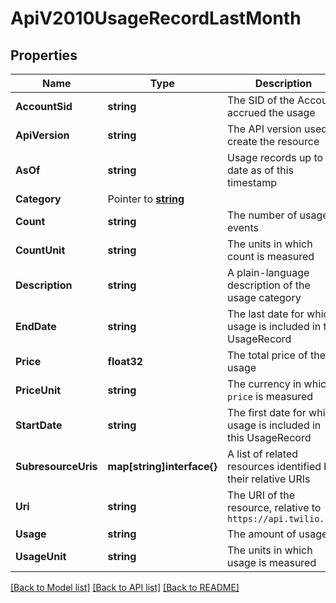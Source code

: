 # ApiV2010UsageRecordLastMonth

## Properties

Name | Type | Description | Notes
------------ | ------------- | ------------- | -------------
**AccountSid** | **string** | The SID of the Account accrued the usage |[optional] 
**ApiVersion** | **string** | The API version used to create the resource |[optional] 
**AsOf** | **string** | Usage records up to date as of this timestamp |[optional] 
**Category** | Pointer to [**string**](UsageRecordLastMonthEnumCategory.md) |  |
**Count** | **string** | The number of usage events |[optional] 
**CountUnit** | **string** | The units in which count is measured |[optional] 
**Description** | **string** | A plain-language description of the usage category |[optional] 
**EndDate** | **string** | The last date for which usage is included in the UsageRecord |[optional] 
**Price** | **float32** | The total price of the usage |[optional] 
**PriceUnit** | **string** | The currency in which `price` is measured |[optional] 
**StartDate** | **string** | The first date for which usage is included in this UsageRecord |[optional] 
**SubresourceUris** | **map[string]interface{}** | A list of related resources identified by their relative URIs |[optional] 
**Uri** | **string** | The URI of the resource, relative to `https://api.twilio.com` |[optional] 
**Usage** | **string** | The amount of usage |[optional] 
**UsageUnit** | **string** | The units in which usage is measured |[optional] 

[[Back to Model list]](../README.md#documentation-for-models) [[Back to API list]](../README.md#documentation-for-api-endpoints) [[Back to README]](../README.md)


